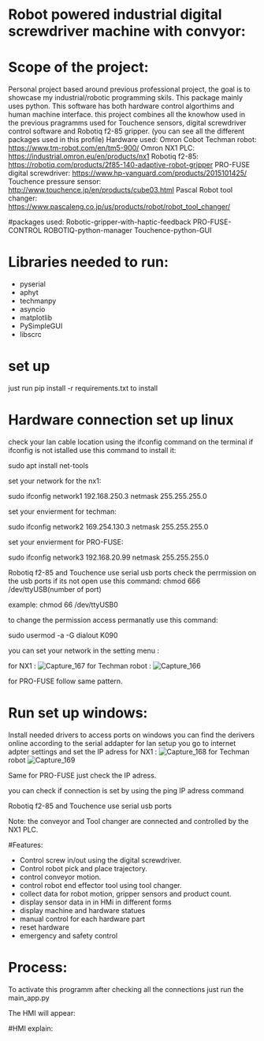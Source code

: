 # Robot powered industrial digital screwdriver machine with convyor: 

# Scope of the project: 
Personal project based around previous professional project, the goal is to showcase my industrial/robotic programming skils.
This package mainly uses python.
This software has both hardware control algorthims and human machine interface.
this project combines all the knowhow used in the previous pragramms used for Touchence sensors, digital screwdriver control software and Robotiq f2-85
gripper. (you can see all the different packages used in this profile)
Hardware used: 
Omron Cobot Techman robot: https://www.tm-robot.com/en/tm5-900/ 
Omron NX1 PLC: https://industrial.omron.eu/en/products/nx1
Robotiq f2-85: https://robotiq.com/products/2f85-140-adaptive-robot-gripper
PRO-FUSE digital screwdriver: https://www.hp-vanguard.com/products/2015101425/
Touchence pressure sensor: http://www.touchence.jp/en/products/cube03.html
Pascal Robot tool changer: https://www.pascaleng.co.jp/us/products/robot/robot_tool_changer/

#packages used: 
Robotic-gripper-with-haptic-feedback
PRO-FUSE-CONTROL
ROBOTIQ-python-manager
Touchence-python-GUI

# Libraries needed to run:
- pyserial 
- aphyt
- techmanpy
- asyncio
- matplotlib
- PySimpleGUI
- libscrc

# set up

just run pip install -r requirements.txt to install 

# Hardware connection set up linux 
check your lan cable location using the ifconfig command on the terminal 
if ifconfig is not istalled use this command to install it:

sudo apt install net-tools

set your network for the nx1:

sudo ifconfig network1  192.168.250.3 netmask 255.255.255.0

set your envierment for techman:

sudo ifconfig network2  169.254.130.3 netmask 255.255.255.0

set your envierment for PRO-FUSE: 

sudo ifconfig network3  192.168.20.99 netmask 255.255.255.0

Robotiq f2-85 and Touchence use serial usb ports
check the perrmission on the usb ports if its not open use this command:
chmod 666 /dev/ttyUSB(number of port)

example: chmod 66 /dev/ttyUSB0


to change the permission access permanatly use this command:

sudo usermod -a -G dialout K090 



you can set your network in the setting menu :

for NX1 :
![Capture_167](https://user-images.githubusercontent.com/47193436/143407255-c64c2549-872e-4c72-bfd3-1b27df492750.PNG)
for Techman robot :
![Capture_166](https://user-images.githubusercontent.com/47193436/143407333-a8c3b0e1-6b3d-43b7-946a-63a46416bf5c.PNG)

for PRO-FUSE follow same pattern.


# Run set up windows: 
Install needed drivers to access ports on windows you can find the derivers online according to the serial addapter 
for lan setup you go to internet adpter settings and set the IP adress 
for NX1 : 
![Capture_168](https://user-images.githubusercontent.com/47193436/143407626-0cece2a9-697a-412c-a5ee-eb2fbc32c4dc.PNG)
for Techman robot 
![Capture_169](https://user-images.githubusercontent.com/47193436/143407697-895f54a7-4dea-4780-9ac1-0c4aa80d5a33.PNG)

Same for PRO-FUSE just check the IP adress.

you can check if connection is set by using the ping IP adress command 

Robotiq f2-85 and Touchence use serial usb ports

Note: the conveyor and Tool changer are connected and controlled by the NX1 PLC.


#Features:

- Control screw in/out using the digital screwdriver.
- Control robot pick and place trajectory.
- control conveyor motion.
- control robot end effector tool using tool changer.
- collect data for robot motion, gripper sensors and product count.
- display sensor data in in HMi in different forms
- display machine and hardware statues
- manual control for each hardware part 
- reset hardware
- emergency and safety control 

# Process: 

To activate this programm after checking all the connections just run the main_app.py 

The HMI will appear: 

#HMI explain: 

